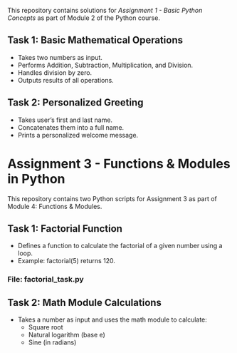This repository contains solutions for *Assignment 1 - Basic Python Concepts* as part of Module 2 of the Python course.

##  Task 1: Basic Mathematical Operations
- Takes two numbers as input.
- Performs Addition, Subtraction, Multiplication, and Division.
- Handles division by zero.
- Outputs results of all operations.

##  Task 2: Personalized Greeting
- Takes user’s first and last name.
- Concatenates them into a full name.
- Prints a personalized welcome message.


# Assignment 3 - Functions & Modules in Python

This repository contains two Python scripts for Assignment 3 as part of Module 4: Functions & Modules.

##  Task 1: Factorial Function
- Defines a function to calculate the factorial of a given number using a loop.
- Example: factorial(5) returns 120.

### File: factorial_task.py

##  Task 2: Math Module Calculations
- Takes a number as input and uses the math module to calculate:
  - Square root
  - Natural logarithm (base e)
  - Sine (in radians)
